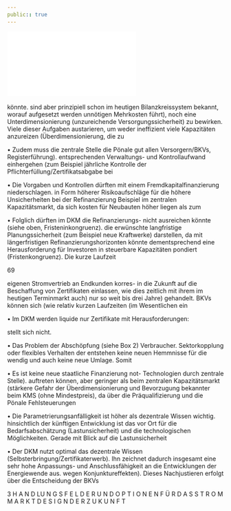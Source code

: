 ```yaml
---
public:: true
---
```

![./pages/page71.pdf](../assets/./pages/page71.pdf)




könnte.
sind aber prinzipiell schon im heutigen Bilanzkreissystem bekannt, worauf aufgesetzt werden
unnötigen Mehrkosten führt), noch eine Unterdimensionierung (unzureichende Versorgungssicherheit) zu bewirken. Viele dieser Aufgaben
austarieren, um weder ineffizient viele Kapazitäten anzureizen (Überdimensionierung, die zu

• Zudem muss die zentrale Stelle die Pönale gut
allen Versorgern/BKVs, Registerführung).
entsprechenden Verwaltungs- und Kontrollaufwand einhergehen (zum Beispiel jährliche Kontrolle der Pflichterfüllung/Zertifikatsabgabe bei

• Die Vorgaben und Kontrollen dürften mit einem
Fremdkapitalfinanzierung niederschlagen.
in Form höherer Risikoaufschläge für die
höhere Unsicherheiten bei der Refinanzierung
Beispiel im zentralen Kapazitätsmarkt, da sich
kosten für Neubauten höher liegen als zum

• Folglich dürften im DKM die Refinanzierungs-
nicht ausreichen könnte (siehe oben, Fristeninkongruenz).
die erwünschte langfristige Planungssicherheit
(zum Beispiel neue Kraftwerke) darstellen, da
mit längerfristigen Refinanzierungshorizonten
könnte dementsprechend eine Herausforderung für Investoren in steuerbare Kapazitäten
pondiert (Fristenkongruenz). Die kurze Laufzeit

69

eigenen Stromvertrieb an Endkunden korres-
in die Zukunft auf die Beschaffung von Zertifikaten einlassen, wie dies zeitlich mit ihrem
im heutigen Terminmarkt auch) nur so weit
bis drei Jahre) gehandelt. BKVs können sich (wie
relativ kurzen Laufzeiten (im Wesentlichen ein

• Im DKM werden liquide nur Zertifikate mit
Herausforderungen:

stellt sich nicht.

• Das Problem der Abschöpfung (siehe Box 2)
Verbraucher.
Sektorkopplung oder flexibles Verhalten der
entstehen keine neuen Hemmnisse für die
wendig und auch keine neue Umlage. Somit

• Es ist keine neue staatliche Finanzierung not-
Technologien durch zentrale Stelle).
auftreten können, aber geringer als beim zentralen Kapazitätsmarkt (stärkere Gefahr der Überdimensionierung und Bevorzugung bekannter
beim KMS (ohne Mindestpreis), da über die Präqualifizierung und die Pönale Fehlsteuerungen

• Die Parametrierungsanfälligkeit ist höher als
dezentrale Wissen wichtig.
hinsichtlich der künftigen Entwicklung ist das
vor Ort für die Bedarfsabschätzung (Lastunsicherheit) und die technologischen Möglichkeiten. Gerade mit Blick auf die Lastunsicherheit

• Der DKM nutzt optimal das dezentrale Wissen
(Selbsterbringung/Zertifikaterwerb). Ihn zeichnet dadurch insgesamt eine sehr hohe Anpassungs- und Anschlussfähigkeit an die Entwicklungen der Energiewende aus.
wegen Konjunktureffekten). Dieses Nachjustieren erfolgt über die Entscheidung der BKVs

3 H A N D LU N G S F E L D E R U N D O P T I O N E N F Ü R D A S S T R O M M A R K T D E S I G N D E R Z U K U N F T
